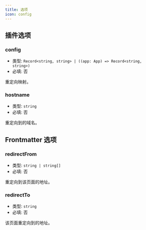 ```yaml
---
title: 选项
icon: config
---
```


## 插件选项

### config

- 类型: `Record<string, string> | ((app: App) => Record<string, string>)`
- 必填: 否

重定向映射。

### hostname

- 类型: `string`
- 必填: 否

重定向到的域名。

## Frontmatter 选项

### redirectFrom

- 类型: `string | string[]`
- 必填: 否

重定向到该页面的地址。

### redirectTo

- 类型: `string`
- 必填: 否

该页面重定向到的地址。
